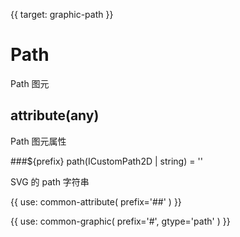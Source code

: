 {{ target: graphic-path }}

# Path

Path 图元

## attribute(any)

Path 图元属性

###${prefix} path(ICustomPath2D | string) = ''

SVG 的 path 字符串

{{ use: common-attribute(
  prefix='##'
) }}

{{ use: common-graphic(
  prefix='#',
  gtype='path'
) }}
